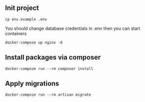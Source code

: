Init project
---
```shell
cp env.example .env
```
You should change database credentials in .env then you can start containers
```shell
docker-compose up nginx -d 
```

Install packages via composer
---
```shell
docker-compose run --rm composer install
```

Apply migrations
---
```shell
docker-compose run --rm artisan migrate
```
